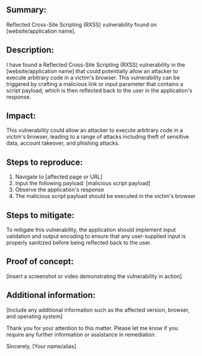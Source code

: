 ## Summary:
Reflected Cross-Site Scripting (RXSS) vulnerability found on [website/application name].

## Description:
I have found a Reflected Cross-Site Scripting (RXSS) vulnerability in the [website/application name] that could potentially allow an attacker to execute arbitrary code in a victim's browser. This vulnerability can be triggered by crafting a malicious link or input parameter that contains a script payload, which is then reflected back to the user in the application's response.

## Impact:
This vulnerability could allow an attacker to execute arbitrary code in a victim's browser, leading to a range of attacks including theft of sensitive data, account takeover, and phishing attacks.

## Steps to reproduce:
1. Navigate to [affected page or URL]
2. Input the following payload: [malicious script payload]
3. Observe the application's response
4. The malicious script payload should be executed in the victim's browser

## Steps to mitigate:
To mitigate this vulnerability, the application should implement input validation and output encoding to ensure that any user-supplied input is properly sanitized before being reflected back to the user.

## Proof of concept:
[Insert a screenshot or video demonstrating the vulnerability in action]

## Additional information:
[Include any additional information such as the affected version, browser, and operating system]

Thank you for your attention to this matter. Please let me know if you require any further information or assistance in remediation.

Sincerely,
[Your name/alias]
